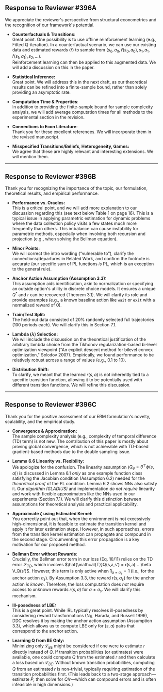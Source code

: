 ## Response to Reviewer #396A

We appreciate the reviewer's perspective from structural econometrics and the recognition of our framework's potential.

- **Counterfactuals & Transitions:**  
  Great point. One possibility is to use offline reinforcement learning (e.g., Fitted Q-iteration). In a counterfactual scenario, we can use our existing data and estimated rewards ($\hat{r}$) to sample from $(s_0, a_0, \hat{r}(s_0, a_0), s_1, a_1, \hat{r}(s_1, a_1), s_2, \ldots)$.  
  Reinforcement learning can then be applied to this augmented data. We will add a discussion on this in the paper.

- **Statistical Inference:**  
  Great point. We will address this in the next draft, as our theoretical results can be refined into a finite-sample bound, rather than solely providing an asymptotic rate.

- **Computation Time & Properties:**  
  In addition to providing the finite-sample bound for sample complexity analysis, we will add average computation times for all methods to the experimental section in the revision.

- **Connections to Econ Literature:**  
  Thank you for these excellent references. We will incorporate them in the revised manuscript.

- **Misspecified Transitions/Beliefs, Heterogeneity, Games:**  
  We agree that these are highly relevant and interesting extensions. We will mention them.

---

## Response to Reviewer #396B

Thank you for recognizing the importance of the topic, our formulation, theoretical results, and empirical performance.

- **Performance vs. Oracles:**  
  This is a critical point, and we will add more explanation to our discussion regarding this (see text below Table 1 on page 16). This is a typical issue in applying parametric estimation for dynamic problems where the data collection policy visits a few states much more frequently than others. This imbalance can cause instability for parametric methods, especially when involving both recursion and projection (e.g., when solving the Bellman equation).

- **Minor Points:**  
  We will correct the intro wording (“vulnerable to”), clarify the connections/departures in Related Work, and confirm the footnote is accurate (our specific sum of PL functions *is* PL, which is an exception to the general rule).

- **Anchor Action Assumption (Assumption 3.3):**  
  This assumption aids identification, akin to normalization or specifying an outside option's utility in discrete choice models. It ensures a unique $Q^*$ and $r$ can be recovered (Theorem 3.1). We will clarify its role and provide examples (e.g., a known baseline action like `wait` or `exit` with a normalized reward of 0).

- **Train/Test Split:**  
  The held-out data consisted of 20% randomly selected full trajectories (100 periods each). We will clarify this in Section 7.1.

- **Lambda ($\lambda$) Selection:**  
  We will include the discussion on the theoretical justification of the arbitrary lambda choice from the Tikhonov regularization-based bi-level optimization viewpoint ("An explicit descent method for bilevel convex optimization," Solodov 2007). Empirically, we found performance to be relatively robust across a range of values (e.g., 0.1 to 10).

- **Distribution Shift:**  
  To clarify, we meant that the learned $r(s, a)$ is not inherently tied to a specific transition function, allowing it to be potentially used with different transition functions. We will refine this discussion.

---

## Response to Reviewer #396C

Thank you for the positive assessment of our ERM formulation's novelty, scalability, and the empirical study.

- **Convergence & Approximation:**  
  The sample complexity analysis (e.g., complexity of temporal difference (TD) term) is not new. The contribution of this paper is mostly about proving global convergence, which is not achievable with TD-based gradient-based methods due to the double sampling issue.

- **Lemma 6.6 Linearity vs. Flexibility:**  
  We apologize for the confusion. The linearity assumption ($Q_\theta = \theta^\top \phi(s,a)$) is discussed in Lemma 6.1 *only* as one example function class satisfying the Jacobian condition (Assumption 6.2) needed for the *theoretical proof* of the PL condition. Lemma 6.2 shows NNs also satisfy it. Our *algorithm (GLADIUS)* and implementation *do not require* linearity and work with flexible approximators like the NNs used in our experiments (Section 7.1). We will clarify this distinction between assumptions for theoretical analysis and practical applicability.

- **Approximate $\zeta$ using Estimated Kernel:**  
  You correctly point out that, when the environment is not excessively high-dimensional, it is feasible to estimate the transition kernel and apply it for later estimation steps. However, in such approaches, errors from the transition kernel estimation can propagate and compound in the second stage. Circumventing this error propagation is a key motivation for our proposed method.

- **Bellman Error without Rewards:**  
  Crucially, the Bellman error term in our loss (Eq. 10/11) relies on the TD error $\mathcal{L}_{TD}$, which involves $\hat{\mathcal{T}}Q(s,a,s') = r(s,a) + \beta V_Q(s')$. However, this term is only active when $\mathbf{1}_{a=a_s}=1$ (i.e., for the anchor action $a_s$). By Assumption 3.3, the reward $r(s,a_s)$ for the anchor action *is known*. Therefore, the loss computation does *not* require access to unknown rewards $r(s,a)$ for $a \neq a_s$. We will clarify this mechanism.

- **Ill-posedness of LBE:**  
  This is a great point. While IRL typically resolves ill-posedness by considering reward transformations (Ng, Harada, and Russell 1999), DDC resolves it by making the anchor action assumption (Assumption 3.3), which allows us to compute LBE only for $(s,a)$ pairs that correspond to the anchor action.

- **Learning Q from BE Only:**  
  Minimizing only $\mathcal{L}_{BE}$ might be considered if one were to estimate $r$ directly instead of $Q$. If transition probabilities (or estimates) were available, one could compute $Q$ from the estimated $r$ and then calculate a loss based on $\mathcal{L}_{BE}$. Without known transition probabilities, computing $Q$ from an estimated $r$ is non-trivial, typically requiring estimation of the transition probabilities first. (This leads back to a two-stage approach—estimate $P$, then solve for $Q$/$r$—which can compound errors and is often infeasible in high dimensions.)

